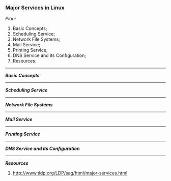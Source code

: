 

### **Major Services in Linux** ###

*Plan:*

1. Basic Concepts;
2. Scheduling Service;
3. Network File Systems;
4. Mail Service;
5. Printing Service;
6. DNS Service and its Configuration;
7. Resources.

-------
***Basic Concepts***

____________________________________________

***Scheduling Service***

____________________________________________

***Network File Systems***
____________________________________________

***Mail Service***

____________________________________________

***Printing Service***
____________________________________________

***DNS Service and its Configuration***
____________________________________________
 
 ***Resources***
 
1. http://www.tldp.org/LDP/sag/html/major-services.html
